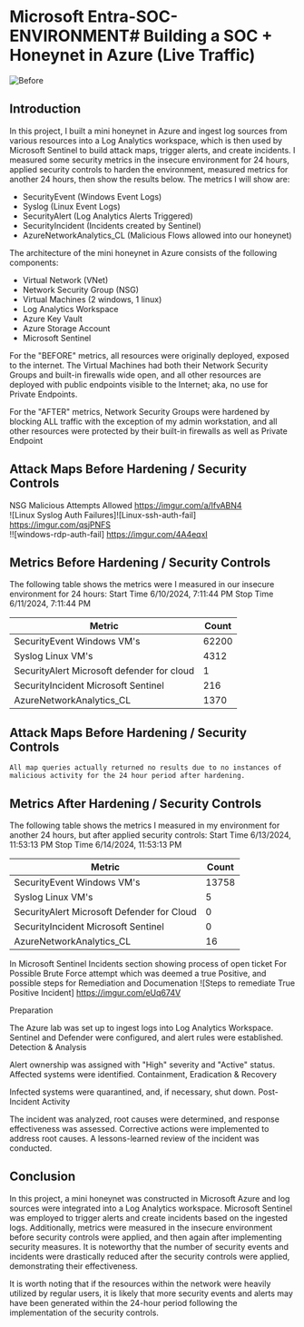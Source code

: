 # Microsoft Entra-SOC-ENVIRONMENT# Building a SOC + Honeynet in Azure (Live Traffic)


![Before](https://github.com/user-attachments/assets/df0a5ab1-baf8-4ba7-b6ae-94bc42154d53)



## Introduction

In this project, I built a mini honeynet in Azure and ingest log sources from various resources into a Log Analytics workspace, which is then used by Microsoft Sentinel to build attack maps, trigger alerts, and create incidents. I measured some security metrics in the insecure environment for 24 hours, applied  security controls to harden the environment, measured metrics for another 24 hours, then show the results below. The metrics I will show are:

- SecurityEvent (Windows Event Logs)
- Syslog (Linux Event Logs)
- SecurityAlert (Log Analytics Alerts Triggered)
- SecurityIncident (Incidents created by Sentinel)
- AzureNetworkAnalytics_CL (Malicious Flows allowed into our honeynet)



The architecture of the mini honeynet in Azure consists of the following components:

- Virtual Network (VNet)
- Network Security Group (NSG)
- Virtual Machines (2 windows, 1 linux)
- Log Analytics Workspace
- Azure Key Vault
- Azure Storage Account
- Microsoft Sentinel

For the "BEFORE" metrics, all resources were originally deployed, exposed to the internet. The Virtual Machines had both their Network Security Groups and built-in firewalls wide open, and all other resources are deployed with public endpoints visible to the Internet; aka, no use for Private Endpoints.

For the "AFTER" metrics, Network Security Groups were hardened by blocking ALL traffic with the exception of my admin workstation, and all other resources were protected by their built-in firewalls as well as Private Endpoint

## Attack Maps Before Hardening / Security Controls
NSG Malicious Attempts Allowed https://imgur.com/a/IfvABN4
<br>
![Linux Syslog Auth Failures]![Linux-ssh-auth-fail] https://imgur.com/qsjPNFS
<br>
!![windows-rdp-auth-fail] https://imgur.com/4A4eqxI
<br>

## Metrics Before Hardening / Security Controls

The following table shows the metrics were I measured in our insecure environment for 24 hours:
Start Time 6/10/2024, 7:11:44 PM
Stop Time 6/11/2024, 7:11:44 PM

| Metric                   | Count
| ------------------------ | -----
| SecurityEvent Windows VM's | 62200
| Syslog        Linux VM's  | 4312
| SecurityAlert  Microsoft defender for cloud          | 1
| SecurityIncident    Microsoft Sentinel     | 216
| AzureNetworkAnalytics_CL | 1370

## Attack Maps Before Hardening / Security Controls

```All map queries actually returned no results due to no instances of malicious activity for the 24 hour period after hardening.```

## Metrics After Hardening / Security Controls

The following table shows the metrics I measured in my environment for another 24 hours, but after  applied security controls:
Start Time 6/13/2024, 11:53:13 PM
Stop Time	6/14/2024, 11:53:13 PM

| Metric                   | Count
| ------------------------ | -----
| SecurityEvent Windows VM's | 13758
| Syslog  Linux VM's       | 5
| SecurityAlert  Microsoft Defender for Cloud          | 0
| SecurityIncident  Microsoft Sentinel       | 0
| AzureNetworkAnalytics_CL | 16


In Microsoft Sentinel Incidents section showing process of open ticket For Possible Brute Force attempt which was deemed a true Positive, and possible steps for Remediation and Documenation
![Steps to remediate True Positive Incident] https://imgur.com/eUq674V



Preparation

The Azure lab was set up to ingest logs into Log Analytics Workspace.
Sentinel and Defender were configured, and alert rules were established.
Detection & Analysis

Alert ownership was assigned with "High" severity and "Active" status.
Affected systems were identified.
Containment, Eradication & Recovery

Infected systems were quarantined, and, if necessary, shut down.
Post-Incident Activity

The incident was analyzed, root causes were determined, and response effectiveness was assessed.
Corrective actions were implemented to address root causes.
A lessons-learned review of the incident was conducted.



## Conclusion

In this project, a mini honeynet was constructed in Microsoft Azure and log sources were integrated into a Log Analytics workspace. Microsoft Sentinel was employed to trigger alerts and create incidents based on the ingested logs. Additionally, metrics were measured in the insecure environment before security controls were applied, and then again after implementing security measures. It is noteworthy that the number of security events and incidents were drastically reduced after the security controls were applied, demonstrating their effectiveness.

It is worth noting that if the resources within the network were heavily utilized by regular users, it is likely that more security events and alerts may have been generated within the 24-hour period following the implementation of the security controls.
